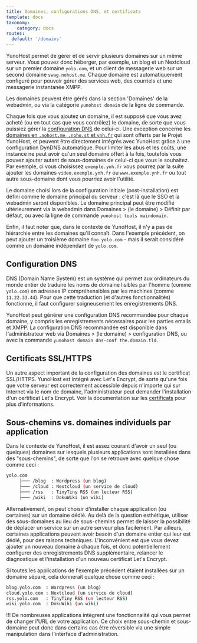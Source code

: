```yaml
---
title: Domaines, configurations DNS, et certificats
template: docs
taxonomy:
    category: docs
routes:
  default: '/domains'
---
```


YunoHost permet de gérer et de servir plusieurs domaines sur un même serveur. Vous pouvez donc héberger, par exemple, un blog et un Nextcloud sur un premier domaine `yolo.com`, et un client de messagerie web sur un second domaine `swag.nohost.me`. Chaque domaine est automatiquement configuré pour pouvoir gérer des services web, des courriels et une messagerie instantanée XMPP.

Les domaines peuvent être gérés dans la section 'Domaines' de la webadmin, ou via la catégorie `yunohost domain` de la ligne de commande.

Chaque fois que vous ajoutez un domaine, il est supposé que vous avez acheté (ou en tout cas que vous contrôlez) le domaine, de sorte que vous puissiez gérer la [configuration DNS](/dns_config) de celui-ci. Une exception concerne les [domaines en `.nohost.me`, `.noho.st` et `ynh.fr`](/dns_nohost_me) qui sont offerts par le Projet YunoHost, et peuvent être directement intégrés avec YunoHost grâce à une configuration DynDNS automatique. Pour limiter les abus et les coûts, une instance ne peut avoir qu'un seul domaine offert à la fois, toutefois vous pouvez ajouter autant de sous-domaines de celui-ci que vous le souhaitez. Par exemple, ci vous choisissez `exemple.ynh.fr` vous pourrez par la suite ajouter les domaines `video.exemple.ynh.fr` ou `www.exemple.ynh.fr` ou tout autre sous-domaine dont vous pourriez avoir l'utilité.

Le domaine choisi lors de la configuration initiale (post-installation) est défini comme le domaine principal du serveur : c'est là que le SSO et la webadmin seront disponibles. Le domaine principal peut être modifié ultérieurement via la webadmin dans Domaines > (le domaine) > Définir par défaut, ou avec la ligne de commande `yunohost tools maindomain`.

Enfin, il faut noter que, dans le contexte de YunoHost, il n'y a pas de hiérarchie entre les domaines qu'il connaît. Dans l'exemple précédent, on peut ajouter un troisième domaine `foo.yolo.com` - mais il serait considéré comme un domaine indépendant de `yolo.com`.

## Configuration DNS

DNS (Domain Name System) est un système qui permet aux ordinateurs du monde entier de traduire les noms de domaine lisibles par l'homme (comme `yolo.com`) en adresses IP compréhensibles par les machines (comme `11.22.33.44`). Pour que cette traduction (et d'autres fonctionnalités) fonctionne, il faut configurer soigneusement les enregistrements DNS. 

YunoHost peut générer une configuration DNS recommandée pour chaque domaine, y compris les enregistrements nécessaires pour les parties emails et XMPP. La configuration DNS recommandée est disponible dans l'administrateur web via Domaines > (le domaine) > configuration DNS, ou avec la commande `yunohost domain dns-conf the.domain.tld`.

## Certificats SSL/HTTPS

Un autre aspect important de la configuration des domaines est le certificat SSL/HTTPS. YunoHost est intégré avec Let's Encrypt, de sorte qu'une fois que votre serveur est correctement accessible depuis n'importe qui sur Internet via le nom de domaine, l'administrateur peut demander l'installation d'un certificat Let's Encrypt. Voir la documentation sur les [certificats](/certificate) pour plus d'informations.

## Sous-chemins vs. domaines individuels par application

Dans le contexte de YunoHost, il est assez courant d'avoir un seul (ou quelques) domaines sur lesquels plusieurs applications sont installées dans des "sous-chemins", de sorte que l'on se retrouve avec quelque chose comme ceci : 

```bash
yolo.com
     ├─── /blog  : Wordpress (un blog)
     ├─── /cloud : Nextcloud (un service de cloud)
     ├─── /rss   : TinyTiny RSS (un lecteur RSS)
     ├─── /wiki  : DokuWiki (un wiki)
```

Alternativement, on peut choisir d'installer chaque application (ou certaines) sur un domaine dédié. Au delà de la question esthétique, utiliser des sous-domaines au lieu de sous-chemins permet de laisser la possibilité de déplacer un service sur un autre serveur plus facilement. Par ailleurs, certaines applications peuvent avoir besoin d'un domaine entier qui leur est dédié, pour des raisons techniques. L'inconvénient est que vous devez ajouter un nouveau domaine à chaque fois, et donc potentiellement configurer des enregistrements DNS supplémentaire, relancer le diagnostique et l'installation d'un nouveau certificat Let's Encrypt.

Si toutes les applications de l'exemple précédent étaient installées sur un domaine séparé, cela donnerait quelque chose comme ceci :

```bash
blog.yolo.com  : Wordpress (un blog)
cloud.yolo.com : Nextcloud (un service de cloud)
rss.yolo.com   : TinyTiny RSS (un lecteur RSS)
wiki.yolo.com  : DokuWiki (un wiki)
```

!!! De nombreuses applications intègrent une fonctionnalité qui vous permet de changer l'URL de votre application. Ce choix entre sous-chemin et sous-domaine peut donc dans certains cas être réversible via une simple manipulation dans l'interface d'administration.

